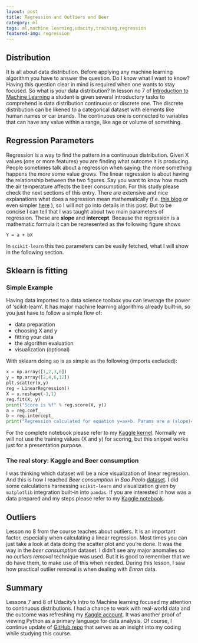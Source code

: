 ```yaml
---
layout: post
title: Regression and Outliers and Beer
category: ml
tags: ml,machine learning,udacity,training,regression
featured-img: regression
---
```

## Distribution
It is all about data distribution. Before applying any machine learning algorithm you have to answer the question. Do I know what I want to know?  Having this question clear in mind is required when one wants to stay focused.   So what is your data distribution?  In lesson no 7 of [Introduction to Machine Learning]( https://mena.udacity.com/course/intro-to-machine-learning--ud120) a student is given several introductory tasks to comprehend is data distribution continuous or discrete one.  The discrete distribution can be likened to a categorical dataset with elements like human names or car brands.  The continuous one is connected to variables that can have any value within a range, like age or volume of something.
## Regression Parameters
Regression is a way to find the pattern in a continuous distribution.  Given X values (one or more features) you are finding what outcome it is producing.  People sometimes talk about a regression when saying: the more something happens the more some value grows.  The linear regression is about having the relationship between the two figures.  Say you want to know how much the air temperature affects the beer consumption.  For this study please check the next sections of this entry.    There are extensive and nice explanations what does a regression mean mathematically (f.e. [this blog]( https://eli.thegreenplace.net/2016/linear-regression/) or even simpler [here]( http://www.stat.yale.edu/Courses/1997-98/101/linreg.htm) ), so I will not go into details in this post.  But to be concise I can tell that I was taught about two main parameters of regression.  These are **slope** and **intercept**.  Because the regression is a mathematic formula it can be represented as the following figure shows
```
Y = a + bX
```
In `scikit-learn` this two parameters can be easily fetched, what I will show in the following section.
## Sklearn is **fit**ting
### Simple Example
Having data imported to a data science toolbox you can leverage the power of ‘scikit-learn’.  It has major machine learning algorithms already built-in, so you just have to follow a simple flow of:
- data preparation
- choosing X and y
- fitting your data
- the algorithm evaluation
- visualization (optional)

With sklearn doing so is as simple as the following (imports excluded):
```python
x = np.array([1,2,3,6])
y = np.array([2,4,6,12])
plt.scatter(x,y)
reg = LinearRegression()
X = x.reshape(-1,1)
reg.fit(X, y)
print("Score is %f" % reg.score(X, y))
a = reg.coef_
b = reg.intercept_
print("Regression calculated for equation y=ax+b. Params are a (slope)=%.1f, b (intercept)=%.1f" % (a,b))
```
For the complete notebook please refer to my [Kaggle kernel]( https://www.kaggle.com/panlukaszk/the-simpliest-linear-regression-ever).  Normally we will not use the training values (X and y) for scoring, but this snippet works just for a presentation purpose.
### The real story: Kaggle and Beer consumption
I was thinking which dataset will be a nice visualization of linear regression.  And this is how I reached *Beer consumption in Sao Paolo* [dataset]( https://www.kaggle.com/dongeorge/beer-consumption-sao-paulo). I did some calculations harnessing `scikit-learn` and visualization given by `matplotlib` integration built-in into `pandas`.  If you are interested in how was a data prepared and my steps please refer to my [Kaggle notebook]( https://www.kaggle.com/panlukaszk/beer-in-saopaolo).
## Outliers
Lesson no 8 from the course teaches about outliers.  It is an important factor, especially when calculating a linear regression.  Most times you can just take a look at data doing the scatter plot and you’re done.  It was the way in the *beer consumption* dataset.  I didn’t see any major anomalies so no *outliers removal* technique was used.  But it is good to remember that we do have them, to make use of this when needed.   During this lesson, I saw how practical outlier removal is when dealing with *Enron* data.
## Summary
Lessons 7 and 8 of Udacity’s Intro to Machine learning focused my attention to continuous distributions.  I had a chance to work with real-world data and the outcome was refreshing my [Kaggle account]( https://www.kaggle.com/panlukaszk).  It was another proof of viewing Python as a primary language for data analysis.  Of course, I continue update of [GitHub repo]( https://github.com/lukaszkuczynski/ud120-projects ) that serves as an insight into my coding while studying this course.
